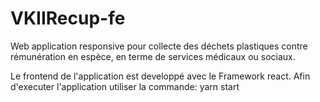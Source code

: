 # VKIIRecup-fe
Web application responsive pour collecte des déchets plastiques contre rémunération en espèce, en terme de services médicaux ou sociaux.

Le frontend de l'application est developpé avec le Framework react. 
Afin d'executer l'application utiliser la commande: yarn start


